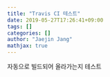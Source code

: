 ```yaml
---
title: "Travis CI 테스트"
date: 2019-05-27T17:26:41+09:00
tags: []
categories: []
author: "Jaejin Jang"
mathjax: true
---
```


자동으로 빌드되어 올라가는지 테스트

